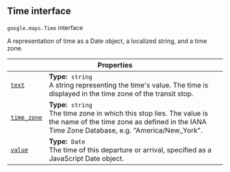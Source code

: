 
<h2 id="Time">Time interface</h2>
<p>
<code><span itemprop="path">google.maps</span>.<span itemprop="name">Time</span></code>
interface
</p>
<p>A representation of time as a Date object, a localized string, and a time zone.</p>
<div class="devsite-table-wrapper"><table class="properties responsive" summary="interface Time - Properties">
<thead>
<tr><th colspan="2">Properties</th>
</tr></thead>
<tbody>
<tr id="Time.text">
<td itemprop="property"><code><a class="secret-link" href="#Time.text"><span>text</span></a></code></td>
<td><div><strong>Type:</strong>&nbsp; <code>string</code></div>
<div class="desc">A string representing the time's value. The time is displayed in the time zone of the transit stop.</div></td>
</tr>
<tr id="Time.time_zone">
<td itemprop="property"><code><a class="secret-link" href="#Time.time_zone"><span>time_zone</span></a></code></td>
<td><div><strong>Type:</strong>&nbsp; <code>string</code></div>
<div class="desc">The time zone in which this stop lies. The value is the name of the time zone as defined in the IANA Time Zone Database, e.g. "America/New_York".</div></td>
</tr>
<tr id="Time.value">
<td itemprop="property"><code><a class="secret-link" href="#Time.value"><span>value</span></a></code></td>
<td><div><strong>Type:</strong>&nbsp; <code>Date</code></div>
<div class="desc">The time of this departure or arrival, specified as a JavaScript Date object.</div></td>
</tr>
</tbody>
</table></div>
<script src="replace_links.js"></script>
